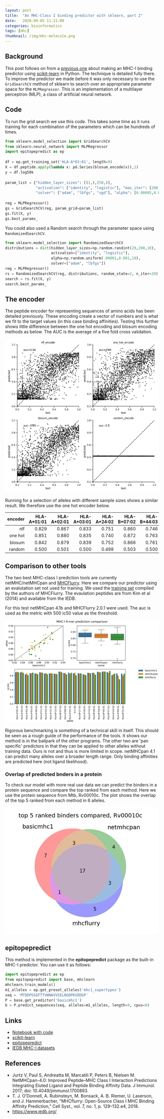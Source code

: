 ```yaml
---
layout: post
title:  "An MHC-Class I binding predictor with sklearn, part 2"
date:   2020-09-05 11:21:00
categories: bioinformatics
tags: [mhc]
thumbnail: /img/mhc-molecule.png
---
```


## Background

This post follows on from a [previous one](/bioinformatics/mhclearning) about making an MHC-I binding predictor using [scikit-learn](https://scikit-learn.org/) in Python. The technique is detailed fully there. To improve the predictor we made before it was only necessary to use the `GridSearchCV` method of sklearn to search over an appropriate parameter space for the `MLPRegressor`. This is an implementation of a multilayer perceptron (MLP), a class of artificial neural network.

## Code

To run the grid search we use this code. This takes some time as it runs training for each combination of the parameters which can be hundreds of times.

```python
from sklearn.model_selection import GridSearchCV
from sklearn.neural_network import MLPRegressor
import epitopepredict as ep

df = ep.get_training_set('HLA-A*03:01', length=9)
X = df.peptide.apply(lambda x: pd.Series(blosum_encode(x)),1)   
y = df.log50k

param_list = {"hidden_layer_sizes": [(1,),(50,)],
              "activation": ["identity", "logistic"], "max_iter": [200,1500],
              "solver": ["adam", "lbfgs", "sgd"], "alpha": [0.00005,0.0005]}

reg = MLPRegressor()
gs = GridSearchCV(reg, param_grid=param_list)
gs.fit(X, y)
gs.best_params_
```

You could also used a Random search through the parameter space using `RandomizedSearchCV`.

```python
from sklearn.model_selection import RandomizedSearchCV
distributions = dict(hidden_layer_sizes=np.random.randint(20,200,10),
                     activation=["identity", "logistic"],
                     alpha=np.random.uniform(.00001,0.001,10),
                     solver=["adam", "lbfgs"])
reg = MLPRegressor()
rs = RandomizedSearchCV(reg, distributions, random_state=2, n_iter=20)
search = rs.fit(X, y)
search.best_params_
```

## The encoder

The peptide encoder for representing sequences of amino acids has been detailed previously. These encoding create a vector of numbers and is what we fit to the target values (in this case binding affinities). Testing this further shows little difference between the one hot encoding and blosum encoding methods as below. The AUC is the average of a five fold cross validation.

<div style="width: auto; float:center;">
 <a href="/img/basicmhc1_encoders.jpg"> <img class="scaled" src="/img/basicmhc1_encoders.jpg"></a>
</div>

Running for a selection of alleles with different sample sizes shows a similar result. We therefore use the one hot encoder below.

| encoder | HLA-A*01:01 | HLA-A*02:01 | HLA-A*03:01 | HLA-A*24:02 | HLA-B*07:02 | HLA-B*44:03 |  mean |
|--------:|------------:|------------:|------------:|------------:|------------:|------------:|------:|
|     nlf |       0.829 |       0.867 |       0.833 |       0.751 |       0.860 |       0.746 | 0.814 |
| one hot |       0.851 |       0.880 |       0.835 |       0.740 |       0.872 |       0.763 | 0.824 |
|  blosum |       0.842 |       0.879 |       0.839 |       0.752 |       0.866 |       0.761 | 0.823 |
|  random |       0.500 |       0.501 |       0.500 |       0.498 |       0.503 |       0.500 | 0.500 |

## Comparison to other tools

The two best MHC-class I prediction tools are currently netMHC/netMHCpan and [MHCFlurry](https://github.com/openvax/mhcflurry). Here we compare our predictor using an evalutation set not used for training. We used the [training set](https://github.com/dmnfarrell/epitopepredict/blob/master/epitopepredict/mhcdata/curated_training_data.no_mass_spec.zip) compiled by the authors of MHCFlurry. The evaulation peptides are from Kim et al (2014) and available from the IEDB.

For this test netMHCpan 4.1b and MHCFlurry 2.0.1 were used. The auc is used as the metric with 500 ic50 value as the threshold.

<div style="width: auto; float:center;">
 <a href="/img/basicmhc1_benchmarks.jpg"> <img class="scaled" src="/img/basicmhc1_benchmarks.jpg"></a>
</div>

Rigorous benchmarking is something of a technical skill in itself. This should be seen as a rough guide of the performance of the tools. It shows our method is in the ballpark of the other programs. The other two are 'pan specific' predictors in that they can be applied to other alleles without training data. Ours is not and thus is more limited in scope. netMHCpan 4.1 can predict many alleles over a broader length range. Only binding affinities are predicted here (not ligand likelihood).

### Overlap of predicted bnders in a protein

To check our model with more real use data we can predict the binders in a protein sequence and compare the top ranked from each method. Here we use the protein sequence from Mtb, Rv00010c. The plot shows the overlap of the top 5 ranked from each method in 6 alleles.

<div style="width: auto; float:center;">
 <a href="/img/basicmhc1_binders_compared.jpg"> <img class="scaled" src="/img/basicmhc1_binders_compared.jpg"></a>
</div>

## epitopepredict

This method is implemented in the **epitopepredict** package as the built-in MHC-I predictor. You can use it as follows:

```python
import epitopepredict as ep
from epitopepredict import base, mhclearn
mhclearn.train_models()
m1_alleles = ep.get_preset_alleles('mhc1_supertypes')
seq = 'MTDDPGSGFTTVWNAVVSELNGDPKVDDGP'
P = base.get_predictor('basicmhc1')
b = P.predict_sequences(seq, alleles=m1_alleles, length=9, cpus=8)
```

## Links

* [Notebook with code](https://github.com/dmnfarrell/teaching/blob/master/epitope/mhci_lesson.ipynb)
* [scikit-learn](https://scikit-learn.org/)
* [epitopepredict](https://github.com/dmnfarrell/epitopepredict)
* [IEDB MHC-I datasets](http://tools.iedb.org/main/datasets/)

## References

* Jurtz V, Paul S, Andreatta M, Marcatili P, Peters B, Nielsen M. NetMHCpan-4.0: Improved Peptide–MHC Class I Interaction Predictions Integrating Eluted Ligand and Peptide Binding Affinity Data. J Immunol. 2017; doi: 10.4049/jimmunol.1700893.
* T. J. O’Donnell, A. Rubinsteyn, M. Bonsack, A. B. Riemer, U. Laserson, and J. Hammerbacher, “MHCflurry: Open-Source Class I MHC Binding Affinity Prediction,” Cell Syst., vol. 7, no. 1, p. 129–132.e4, 2018.
* https://www.iedb.org/
